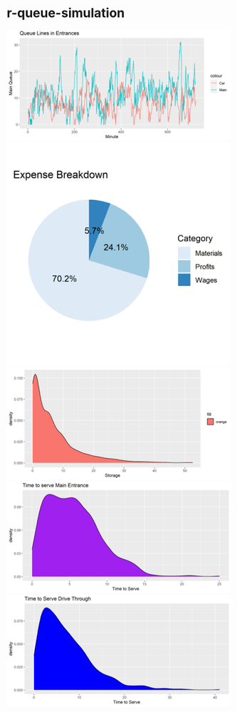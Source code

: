 # r-queue-simulation
![](https://github.com/Azamlynny/r-queue-simulation/blob/main/images/Queue_Lines.png)
![](https://github.com/Azamlynny/r-queue-simulation/blob/main/images/Expense_Breakdown.png)
![](https://github.com/Azamlynny/r-queue-simulation/blob/main/images/Food_Storage.png)
![](https://github.com/Azamlynny/r-queue-simulation/blob/main/images/Main_Time_To_Serve.png)
![](https://github.com/Azamlynny/r-queue-simulation/blob/main/images/Car_Time_To_Serve.png)
